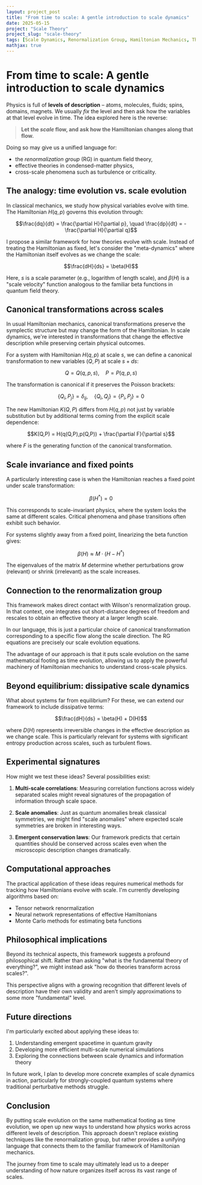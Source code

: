 ```yaml
---
layout: project_post
title: "From time to scale: A gentle introduction to scale dynamics"
date: 2025-05-15
project: "Scale Theory"
project_slug: "scale-theory"
tags: [Scale Dynamics, Renormalization Group, Hamiltonian Mechanics, Theoretical Physics, Quantum Field Theory]
mathjax: true
---
```


# From time to scale: A gentle introduction to scale dynamics

Physics is full of **levels of description** – atoms, molecules, fluids; spins, domains, magnets. We usually *fix* the level and then ask how the variables at that level evolve in time. The idea explored here is the reverse:

> **Let the *scale* flow, and ask how the Hamiltonian changes along that flow.**

Doing so may give us a unified language for:

* the *renormalization group* (RG) in quantum field theory,
* effective theories in condensed-matter physics,
* cross-scale phenomena such as turbulence or criticality.

## The analogy: time evolution vs. scale evolution

In classical mechanics, we study how physical variables evolve with time. The Hamiltonian $H(q, p)$ governs this evolution through:

$$\frac{dq}{dt} = \frac{\partial H}{\partial p}, \quad \frac{dp}{dt} = -\frac{\partial H}{\partial q}$$

I propose a similar framework for how theories evolve with scale. Instead of treating the Hamiltonian as fixed, let's consider the "meta-dynamics" where the Hamiltonian itself evolves as we change the scale:

$$\frac{dH}{ds} = \beta(H)$$

Here, $s$ is a scale parameter (e.g., logarithm of length scale), and $\beta(H)$ is a "scale velocity" function analogous to the familiar beta functions in quantum field theory.

## Canonical transformations across scales

In usual Hamiltonian mechanics, canonical transformations preserve the symplectic structure but may change the form of the Hamiltonian. In scale dynamics, we're interested in transformations that change the effective description while preserving certain physical outcomes.

For a system with Hamiltonian $H(q,p)$ at scale $s$, we can define a canonical transformation to new variables $(Q,P)$ at scale $s+ds$:

$$Q = Q(q,p,s), \quad P = P(q,p,s)$$

The transformation is canonical if it preserves the Poisson brackets:

$$\{Q_i, P_j\} = \delta_{ij}, \quad \{Q_i, Q_j\} = \{P_i, P_j\} = 0$$

The new Hamiltonian $K(Q,P)$ differs from $H(q,p)$ not just by variable substitution but by additional terms coming from the explicit scale dependence:

$$K(Q,P) = H(q(Q,P),p(Q,P)) + \frac{\partial F}{\partial s}$$

where $F$ is the generating function of the canonical transformation.

## Scale invariance and fixed points

A particularly interesting case is when the Hamiltonian reaches a fixed point under scale transformation:

$$\beta(H^*) = 0$$

This corresponds to scale-invariant physics, where the system looks the same at different scales. Critical phenomena and phase transitions often exhibit such behavior.

For systems slightly away from a fixed point, linearizing the beta function gives:

$$\beta(H) \approx M \cdot (H - H^*)$$

The eigenvalues of the matrix $M$ determine whether perturbations grow (relevant) or shrink (irrelevant) as the scale increases.

## Connection to the renormalization group

This framework makes direct contact with Wilson's renormalization group. In that context, one integrates out short-distance degrees of freedom and rescales to obtain an effective theory at a larger length scale.

In our language, this is just a particular choice of canonical transformation corresponding to a specific flow along the scale direction. The RG equations are precisely our scale evolution equations.

The advantage of our approach is that it puts scale evolution on the same mathematical footing as time evolution, allowing us to apply the powerful machinery of Hamiltonian mechanics to understand cross-scale physics.

## Beyond equilibrium: dissipative scale dynamics

What about systems far from equilibrium? For these, we can extend our framework to include dissipative terms:

$$\frac{dH}{ds} = \beta(H) + D(H)$$

where $D(H)$ represents irreversible changes in the effective description as we change scale. This is particularly relevant for systems with significant entropy production across scales, such as turbulent flows.

## Experimental signatures

How might we test these ideas? Several possibilities exist:

1. **Multi-scale correlations**: Measuring correlation functions across widely separated scales might reveal signatures of the propagation of information through scale space.

2. **Scale anomalies**: Just as quantum anomalies break classical symmetries, we might find "scale anomalies" where expected scale symmetries are broken in interesting ways.

3. **Emergent conservation laws**: Our framework predicts that certain quantities should be conserved across scales even when the microscopic description changes dramatically.

## Computational approaches

The practical application of these ideas requires numerical methods for tracking how Hamiltonians evolve with scale. I'm currently developing algorithms based on:

- Tensor network renormalization
- Neural network representations of effective Hamiltonians
- Monte Carlo methods for estimating beta functions

## Philosophical implications

Beyond its technical aspects, this framework suggests a profound philosophical shift. Rather than asking "what is the fundamental theory of everything?", we might instead ask "how do theories transform across scales?".

This perspective aligns with a growing recognition that different levels of description have their own validity and aren't simply approximations to some more "fundamental" level.

## Future directions

I'm particularly excited about applying these ideas to:

1. Understanding emergent spacetime in quantum gravity
2. Developing more efficient multi-scale numerical simulations
3. Exploring the connections between scale dynamics and information theory

In future work, I plan to develop more concrete examples of scale dynamics in action, particularly for strongly-coupled quantum systems where traditional perturbative methods struggle.

## Conclusion

By putting scale evolution on the same mathematical footing as time evolution, we open up new ways to understand how physics works across different levels of description. This approach doesn't replace existing techniques like the renormalization group, but rather provides a unifying language that connects them to the familiar framework of Hamiltonian mechanics.

The journey from time to scale may ultimately lead us to a deeper understanding of how nature organizes itself across its vast range of scales.
